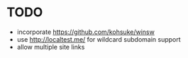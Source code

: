 # TODO
- incorporate https://github.com/kohsuke/winsw
- use http://localtest.me/ for wildcard subdomain support
- allow multiple site links
